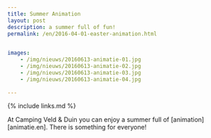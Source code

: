 ```yaml
---
title: Summer Animation
layout: post
description: a summer full of fun!
permalink: /en/2016-04-01-easter-animation.html

    
images: 
    - /img/nieuws/20160613-animatie-01.jpg
    - /img/nieuws/20160613-animatie-02.jpg
    - /img/nieuws/20160613-animatie-03.jpg
    - /img/nieuws/20160613-animatie-04.jpg
    
---
```


{% include links.md %}

At Camping Veld & Duin you can enjoy a summer full of [animation][animatie.en]. There is something for everyone!



